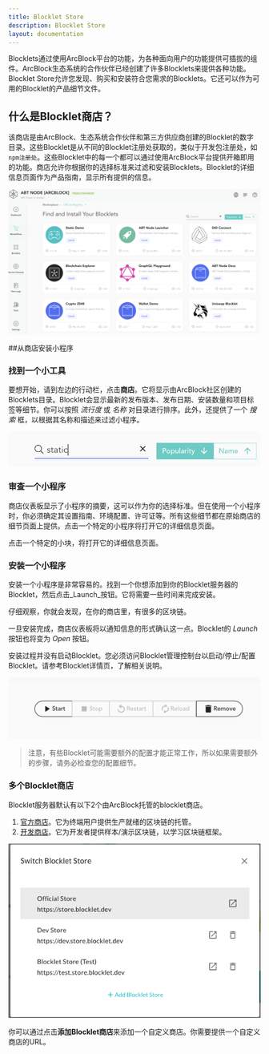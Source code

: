```yaml
---
title: Blocklet Store
description: Blocklet Store
layout: documentation
---
```


Blocklets通过使用ArcBlock平台的功能，为各种面向用户的功能提供可插拔的组件。ArcBlock生态系统的合作伙伴已经创建了许多Blocklets来提供各种功能。Blocklet Store允许您发现、购买和安装符合您需求的Blocklets。它还可以作为可用的Blocklet的产品细节文件。

## 什么是Blocklet商店？
该商店是由ArcBlock、生态系统合作伙伴和第三方供应商创建的Blocklet的数字目录。这些Blocklet是从不同的Blocklet注册处获取的，类似于开发包注册处，如`npm注册处`。这些Blocklet中的每一个都可以通过使用ArcBlock平台提供开箱即用的功能。商店允许你根据你的选择标准来过滤和安装Blocklets。Blocklet的详细信息页面作为产品指南，显示所有提供的信息。

![](./images/marketplace-2-en.png)

##从商店安装小程序

### 找到一个小工具

要想开始，请到左边的行动栏，点击**商店**。它将显示由ArcBlock社区创建的Blocklets目录。Blocklet会显示最新的发布版本、发布日期、安装数量和项目标签等细节。你可以按照 _流行度_ 或 _名称_ 对目录进行排序。此外，还提供了一个 _搜索_ 框，以根据其名称和描述来过滤小程序。

![](./images/search-blocklet.png)

### 审查一个小程序

商店仪表板显示了小程序的摘要，这可以作为你的选择标准。但在使用一个小程序时，你必须确定其设置指南、环境配置、许可证等。所有这些细节都在原始商店的细节页面上提供。点击一个特定的小程序将打开它的详细信息页面。

点击一个特定的小块，将打开它的详细信息页面。

### 安装一个小程序

安装一个小程序是非常容易的。找到一个你想添加到你的Blocklet服务器的Blocklet，然后点击_Launch_按钮。它将需要一些时间来完成安装。

仔细观察，你就会发现，在你的商店里，有很多的区块链。

一旦安装完成，商店仪表板将以通知信息的形式确认这一点。Blocklet的 _Launch_ 按钮也将变为 _Open_ 按钮。

安装过程并没有启动Blocklet。您必须访问Blocklet管理控制台以启动/停止/配置Blocklet。请参考Blocklet详情页，了解相关说明。

![](./images/start.png)

> 注意，有些Blocklet可能需要额外的配置才能正常工作，所以如果需要额外的步骤，请务必检查您的配置细节。

### 多个Blocklet商店

Blocklet服务器默认有以下2个由ArcBlock托管的blocklet商店。

1. [官方商店](https://store.blocklet.dev)。它为终端用户提供生产就绪的区块链的托管。
2. [开发商店](https://dev.store.blocklet.dev)。它为开发者提供样本/演示区块链，以学习区块链框架。

![仓库](./images/registries.png)

你可以通过点击**添加Blocklet商店**来添加一个自定义商店。你需要提供一个自定义商店的URL。
